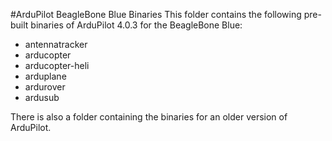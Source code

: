 #ArduPilot BeagleBone Blue Binaries
This folder contains the following pre-built binaries of ArduPilot 4.0.3 for the BeagleBone Blue:

* antennatracker
* arducopter
* arducopter-heli
* arduplane
* ardurover
* ardusub

There is also a folder containing the binaries for an older version of ArduPilot.
